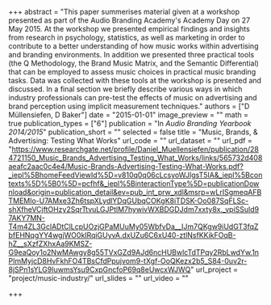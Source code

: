 +++
abstract = "This paper summerises material given at a workshop presented as part of the Audio Branding Academy's Academy Day on 27 May 2015. At the workshop we presented empirical findings and insights from research in psychology, statistics, as well as marketing in order to contribute to a better understanding of how music works within advertising and branding environments. In addition we presented three practical tools (the Q Methodology, the Brand Music Matrix, and the Semantic Differential) that can be employed to assess music choices in practical music branding tasks. Data was collected with these tools at the workshop is presented and discussed. In a final section we briefly describe various ways in which industry professionals can pre-test the effects of music on advertising and brand perception using implicit measurement techniques."
authors = ["D Müllensiefen, D Baker"]
date = "2015-01-01"
image_preview = ""
math = true
publication_types = ["6"]
publication = "In *Audio Branding Yearbook 2014/2015*"
publication_short = ""
selected = false
title = "Music, Brands, & Advertising: Testing What Works"
url_code = ""
url_dataset = ""
url_pdf = "https://www.researchgate.net/profile/Daniel_Muellensiefen/publication/284721150_Music_Brands_Advertising_Testing_What_Works/links/565732d408aeafc2aac0c4e4/Music-Brands-Advertising-Testing-What-Works.pdf?_iepl%5BhomeFeedViewId%5D=v810q0q06cLcsyoWJIgsT5IA&_iepl%5Bcontexts%5D%5B0%5D=pcfhf&_iepl%5BinteractionType%5D=publicationDownload&origin=publication_detail&ev=pub_int_prw_xdl&msrp=wLrISgmeqAFBTMEMlo-U7AMxe3Zh6tspXLydlYDqGUbqCOKgK8iTDSK-Oo087SqFLSc-shXfheVCjftOHzy2SqrTtvuLGJPtlM7hywivWXBDGDJdm7xxty8x._vpiSSuld97AKY7MN-T4m4ZL3GclADtClLcpUOzjGPaMUuMy05WbfvDa__IJm7QKgw9iUdGT3fqZbfEHNqgYY4wgjWO0kIRqiGUyvA.dxUZu6C6xU40-ztlNsfKKikFOqB-hZ__sXzfZXhxAa9KMSZ-G9eaQoy1o2NwMAwgy8g55TVxGZd9AJd6ncHUBwlcTdTPqy2RbLwdYw.1nPImMyjcD8HvFkhFO4TBsCfdPpujvom9-tXgf-OoQKezx2b5_S84-0uv2r-8jSPn1sYLG9IuwmsYsu9CxpGncfoP69q8eUwcxWJWQ"
url_project = "project/music-industry/"
url_slides = ""
url_video = ""

+++

